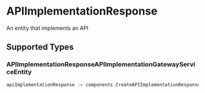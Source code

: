 # APIImplementationResponse

An entity that implements an API


## Supported Types

### APIImplementationResponseAPIImplementationGatewayServiceEntity

```go
apiImplementationResponse := components.CreateAPIImplementationResponseAPIImplementationResponseAPIImplementationGatewayServiceEntity(components.APIImplementationResponseAPIImplementationGatewayServiceEntity{/* values here */})
```

